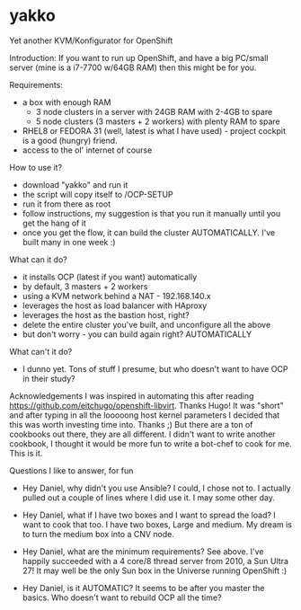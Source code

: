 # yakko

Yet another KVM/Konfigurator for OpenShift

Introduction:
If you want to run up OpenShift, and have a big PC/small server (mine is a i7-7700 w/64GB RAM) then this might be for you.

Requirements:
- a box with enough RAM 
    - 3 node clusters in a server with 24GB RAM with 2-4GB to spare 
    - 5 node clusters (3 masters + 2 workers) with plenty RAM to spare
- RHEL8 or FEDORA 31 (well, latest is what I have used) - project cockpit is a good (hungry) friend. 
- access to the ol' internet of course

How to use it?
- download "yakko" and run it
- the script will copy itself to /OCP-SETUP
- run it from there as root 
- follow instructions, my suggestion is that you run it manually until you get the hang of it
- once you get the flow, it can build the cluster AUTOMATICALLY. I've built many in one week :)

What can it do?
- it installs OCP (latest if you want) automatically
- by default, 3 masters + 2 workers
- using a KVM network behind a NAT - 192.168.140.x
- leverages the host as load balancer with HAproxy
- leverages the host as the bastion host, right?
- delete the entire cluster you've built, and unconfigure all the above
- but don't worry - you can build again right? AUTOMATICALLY

What can't it do?
- I dunno yet. Tons of stuff I presume, but who doesn't want to have OCP in their study?

Acknowledgements
I was inspired in automating this after reading https://github.com/eitchugo/openshift-libvirt. Thanks Hugo! 
It was "short" and after typing in all the looooong host kernel parameters I decided that this was worth investing time into. Thanks ;)
But there are a ton of cookbooks out there, they are all different. I didn't want to write another cookbook, I thought it would be more fun to write a bot-chef to cook for me. This is it.

Questions I like to answer, for fun

- Hey Daniel, why didn't you use Ansible? 
I could, I chose not to. I actually pulled out a couple of lines where I did use it. I may some other day.

- Hey Daniel, what if I have two boxes and I want to spread the load?
I want to cook that too. I have two boxes, Large and medium. My dream is to turn the medium box into a CNV node.

- Hey Daniel, what are the minimum requirements?
See above. I've happily succeeded with a 4 core/8 thread server from 2010, a Sun Ultra 27! It may well be the only Sun box in the Universe running OpenShift :)

- Hey Daniel, is it AUTOMATIC?
It seems to be after you master the basics. Who doesn't want to rebuild OCP all the time?

